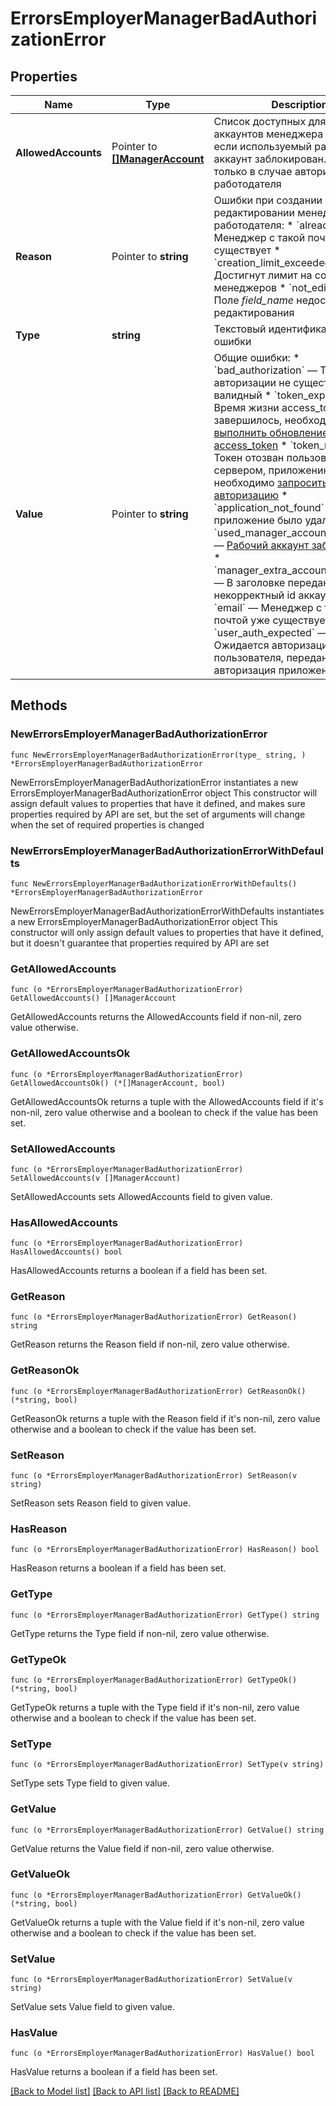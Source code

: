 # ErrorsEmployerManagerBadAuthorizationError

## Properties

Name | Type | Description | Notes
------------ | ------------- | ------------- | -------------
**AllowedAccounts** | Pointer to [**[]ManagerAccount**](ManagerAccount.md) | Список доступных для токена аккаунтов менеджера в случае, если используемый рабочий аккаунт заблокирован. Актуально только в случае авторизации работодателя  | [optional] 
**Reason** | Pointer to **string** | Ошибки при создании или редактировании менеджера работодателя:   * &#x60;already_exist&#x60; — Менеджер с такой почтой уже существует   * &#x60;creation_limit_exceeded&#x60; — Достигнут лимит на создание менеджеров   * &#x60;not_editable&#x60; — Поле *field_name* недоступно для редактирования  | [optional] 
**Type** | **string** | Текстовый идентификатор типа ошибки | 
**Value** | Pointer to **string** | Общие ошибки:   * &#x60;bad_authorization&#x60; — Токен авторизации не существует или не валидный   * &#x60;token_expired&#x60; — Время жизни access_token завершилось, необходимо [выполнить обновление access_token](#section/Avtorizaciya/Obnovlenie-pary-access-i-refresh-tokenov)   * &#x60;token_revoked&#x60; — Токен отозван пользователем или сервером, приложению необходимо [запросить новую авторизацию](#section/Tipy-avtorizacij)   * &#x60;application_not_found&#x60; — Ваше приложение было удалено   * &#x60;used_manager_account_forbidden&#x60; — [Рабочий аккаунт заблокирован](https://github.com/hhru/api/blob/master/docs/errors.md#manager-accounts-blocked)   * &#x60;manager_extra_account_not_found&#x60; — В заголовке передан некорректный id аккаунта   * &#x60;email&#x60; — Менеджер с такой почтой уже существует   * &#x60;user_auth_expected&#x60; — Ожидается авторизация пользователя, передана авторизация приложения  | [optional] 

## Methods

### NewErrorsEmployerManagerBadAuthorizationError

`func NewErrorsEmployerManagerBadAuthorizationError(type_ string, ) *ErrorsEmployerManagerBadAuthorizationError`

NewErrorsEmployerManagerBadAuthorizationError instantiates a new ErrorsEmployerManagerBadAuthorizationError object
This constructor will assign default values to properties that have it defined,
and makes sure properties required by API are set, but the set of arguments
will change when the set of required properties is changed

### NewErrorsEmployerManagerBadAuthorizationErrorWithDefaults

`func NewErrorsEmployerManagerBadAuthorizationErrorWithDefaults() *ErrorsEmployerManagerBadAuthorizationError`

NewErrorsEmployerManagerBadAuthorizationErrorWithDefaults instantiates a new ErrorsEmployerManagerBadAuthorizationError object
This constructor will only assign default values to properties that have it defined,
but it doesn't guarantee that properties required by API are set

### GetAllowedAccounts

`func (o *ErrorsEmployerManagerBadAuthorizationError) GetAllowedAccounts() []ManagerAccount`

GetAllowedAccounts returns the AllowedAccounts field if non-nil, zero value otherwise.

### GetAllowedAccountsOk

`func (o *ErrorsEmployerManagerBadAuthorizationError) GetAllowedAccountsOk() (*[]ManagerAccount, bool)`

GetAllowedAccountsOk returns a tuple with the AllowedAccounts field if it's non-nil, zero value otherwise
and a boolean to check if the value has been set.

### SetAllowedAccounts

`func (o *ErrorsEmployerManagerBadAuthorizationError) SetAllowedAccounts(v []ManagerAccount)`

SetAllowedAccounts sets AllowedAccounts field to given value.

### HasAllowedAccounts

`func (o *ErrorsEmployerManagerBadAuthorizationError) HasAllowedAccounts() bool`

HasAllowedAccounts returns a boolean if a field has been set.

### GetReason

`func (o *ErrorsEmployerManagerBadAuthorizationError) GetReason() string`

GetReason returns the Reason field if non-nil, zero value otherwise.

### GetReasonOk

`func (o *ErrorsEmployerManagerBadAuthorizationError) GetReasonOk() (*string, bool)`

GetReasonOk returns a tuple with the Reason field if it's non-nil, zero value otherwise
and a boolean to check if the value has been set.

### SetReason

`func (o *ErrorsEmployerManagerBadAuthorizationError) SetReason(v string)`

SetReason sets Reason field to given value.

### HasReason

`func (o *ErrorsEmployerManagerBadAuthorizationError) HasReason() bool`

HasReason returns a boolean if a field has been set.

### GetType

`func (o *ErrorsEmployerManagerBadAuthorizationError) GetType() string`

GetType returns the Type field if non-nil, zero value otherwise.

### GetTypeOk

`func (o *ErrorsEmployerManagerBadAuthorizationError) GetTypeOk() (*string, bool)`

GetTypeOk returns a tuple with the Type field if it's non-nil, zero value otherwise
and a boolean to check if the value has been set.

### SetType

`func (o *ErrorsEmployerManagerBadAuthorizationError) SetType(v string)`

SetType sets Type field to given value.


### GetValue

`func (o *ErrorsEmployerManagerBadAuthorizationError) GetValue() string`

GetValue returns the Value field if non-nil, zero value otherwise.

### GetValueOk

`func (o *ErrorsEmployerManagerBadAuthorizationError) GetValueOk() (*string, bool)`

GetValueOk returns a tuple with the Value field if it's non-nil, zero value otherwise
and a boolean to check if the value has been set.

### SetValue

`func (o *ErrorsEmployerManagerBadAuthorizationError) SetValue(v string)`

SetValue sets Value field to given value.

### HasValue

`func (o *ErrorsEmployerManagerBadAuthorizationError) HasValue() bool`

HasValue returns a boolean if a field has been set.


[[Back to Model list]](../README.md#documentation-for-models) [[Back to API list]](../README.md#documentation-for-api-endpoints) [[Back to README]](../README.md)


